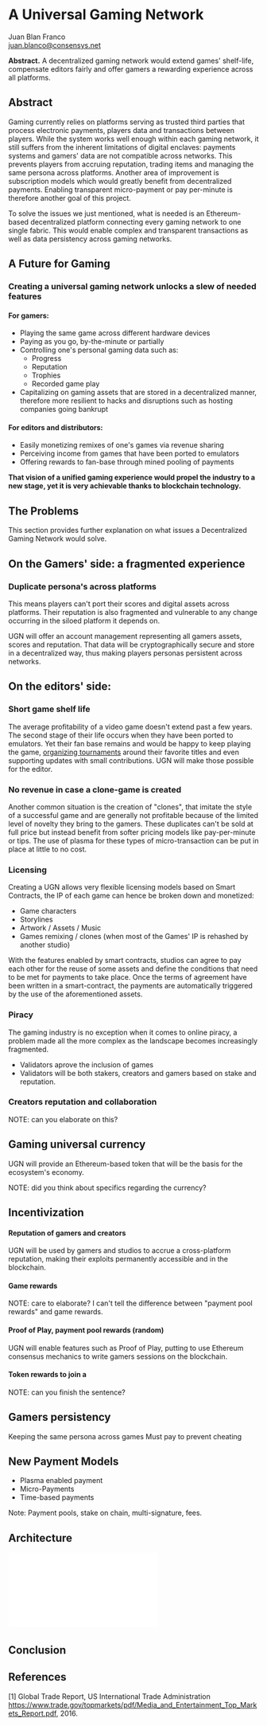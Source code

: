 # A Universal Gaming Network

Juan Blan Franco  
juan.blanco@consensys.net  

**Abstract.** A decentralized gaming network would extend games' shelf-life, compensate editors fairly and offer gamers a rewarding experience across all platforms.

## Abstract

Gaming currently relies on platforms serving as trusted third parties that process electronic payments, players data and transactions between players. While the system works well enough within each gaming network, it still suffers from the inherent limitations of digital enclaves: payments systems and gamers' data are not compatible across networks. This prevents players from accruing reputation, trading items and managing the same persona across platforms. Another area of improvement is subscription models which would greatly benefit from decentralized payments. Enabling transparent micro-payment or pay per-minute is therefore another goal of this project.

To solve the issues we just mentioned, what is needed is an Ethereum-based decentralized platform connecting every gaming network to one single fabric. This would enable complex and transparent transactions as well as data persistency across gaming networks.

<!-- NOTE, the above needs to be rephrased: There is not an issue with FIAT payments, but as we move to subscription models it can be done better, working across hardware and distributors. The decentralization of some of the payments (could be partial), would allow for better transparency.

Also reputation, storage of game play, etc can be decoupled from the hardware OR software creator / provider. -->

## A Future for Gaming 

### Creating a universal gaming network unlocks a slew of needed features

#### For gamers:

- Playing the same game across different hardware devices
- Paying as you go, by-the-minute or partially
- Controlling one's personal gaming data such as:
    - Progress
    - Reputation
    - Trophies
    - Recorded game play
- Capitalizing on gaming assets that are stored in a decentralized manner, therefore more resilient to hacks and disruptions such as hosting companies going bankrupt

#### For editors and distributors:

- Easily monetizing remixes of one's games via revenue sharing
- Perceiving income from games that have been ported to emulators
- Offering rewards to fan-base through mined pooling of payments

**That vision of a unified gaming experience would propel the industry to a new stage, yet it is very achievable thanks to blockchain technology.**


<!-- Simple version, is What if you could play the same game across different hardware devices, pay as you go, or partially. What if your game progress, reputation, trophies, recorded game play was stored decentralised, so it won't be lost in case of any company dissappearing. What if as a creator you could easily monetise on remixes of your game, and encourage them. What if as a creator you could still get revenue from a game when it has been included in emulators. What if you could "mine" rewards through pooling of payments. What if you could have a network that prevents piracy and encourages payments and collaboration between creators and gamers. -->

## The Problems

This section provides further explanation on what issues a Decentralized Gaming Network would solve.

## On the Gamers' side: a fragmented experience

### Duplicate persona's across platforms

This means players can't port their scores and digital assets across platforms. Their reputation is also fragmented and vulnerable to any change occurring in the siloed platform it depends on.

UGN will offer an account management representing all gamers assets, scores and reputation. That data will be cryptographically secure and store in a decentralized way, thus making players personas persistent across networks.

## On the editors' side:

### Short game shelf life

The average profitability of a video game doesn't extend past a few years. The second stage of their life occurs when they have been ported to emulators. Yet their fan base remains and would be happy to keep playing the game, [organizing tournaments](http://mashable.com/2017/04/04/underground-street-fighter-tournament/#BJc0SXHnlgq7) around their favorite titles and even supporting updates with small contributions. UGN will make those possible for the editor.

### No revenue in case a clone-game is created

Another common situation is the creation of "clones", that imitate the style of a successful game and are generally not profitable because of the limited level of novelty they bring to the gamers. These duplicates can't be sold at full price but instead benefit from softer pricing models like pay-per-minute or tips. The use of plasma for these types of micro-transaction can be put in place at little to no cost. 

### Licensing

Creating a UGN allows very flexible licensing models based on Smart Contracts, the IP of each game can hence be broken down and monetized:

- Game characters
- Storylines
- Artwork / Assets / Music
- Games remixing / clones (when most of the Games' IP is rehashed by another studio)

With the features enabled by smart contracts, studios can agree to pay each other for the reuse of some assets and define the conditions that need to be met for payments to take place. Once the terms of agreement have been written in a smart-contract, the payments are automatically triggered by the use of the aforementioned assets.

### Piracy

The gaming industry is no exception when it comes to online piracy, a problem made all the more complex as the landscape becomes increasingly fragmented.
- Validators aprove the inclusion of games
- Validators will be both stakers, creators and gamers based on stake and reputation.

### Creators reputation and collaboration

NOTE: can you elaborate on this?

## Gaming universal currency

UGN will provide an Ethereum-based token that will be the basis for the ecosystem's economy.

NOTE: did you think about specifics regarding the currency?
<!-- Decentralized currencies such as Bitcoin already proved they could transform the field of monetary transactions. Sending money over the blockchain is now nearly as immediate as sending an email.
Because UGN relies on the Ethereum blockchain, it inherits Ethereum's properties and intends to provide features based on plasma as well.

Those  -->

## Incentivization

#### Reputation of gamers and creators

UGN will be used by gamers and studios to accrue a cross-platform reputation, making their exploits permanently accessible and in the blockchain.

#### Game rewards

NOTE: care to elaborate? I can't tell the difference between "payment pool rewards" and game rewards.

#### Proof of Play, payment pool rewards (random)

UGN will enable features such as Proof of Play, putting to use Ethereum consensus mechanics to write gamers sessions on the blockchain.

#### Token rewards to join a

NOTE: can you finish the sentence?

## Gamers persistency

Keeping the same persona across games
Must pay to prevent cheating

## New Payment Models

- Plasma enabled payment
- Micro-Payments
- Time-based payments

Note: Payment pools, stake on chain, multi-signature, fees. 


## Architecture

![representation](../diagrams/UGN_Overview.pdf)

## Conclusion


## References
[1] Global Trade Report, US International Trade Administration https://www.trade.gov/topmarkets/pdf/Media_and_Entertainment_Top_Markets_Report.pdf, 2016.  
